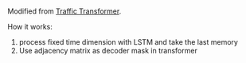 
# 

Modified from [Traffic Transformer](https://github.com/R0oup1iao/Traffic-Transformer).

How it works: 

1. process fixed time dimension with LSTM and take the last memory
2. Use adjacency matrix as decoder mask in transformer

